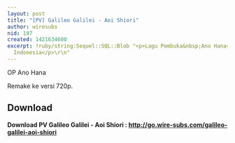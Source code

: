 ```yaml
---
layout: post
title: "[PV] Galileo Galilei - Aoi Shiori"
author: wiresubs
nid: 197
created: 1421634600
excerpt: !ruby/string:Sequel::SQL::Blob "<p>Lagu Pembuka&nbsp;Ano Hana<br />\r\nSubtitle&nbsp;Bahasa
  Indonesia</p>\r\n"
---
```

<p class="rtecenter">OP Ano Hana</p>

<p class="rtejustify">Remake ke versi 720p.</p>

<h2>Download</h2>

<p><strong>Download PV Galileo Galilei - Aoi Shiori :&nbsp;<a href="http://go.wire-subs.com/galileo-galilei-aoi-shiori" target="_blank">http://go.wire-subs.com/galileo-galilei-aoi-shiori</a></strong></p>
